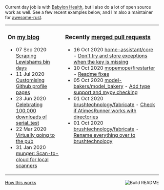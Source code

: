 Current day job is with [Babylon Health](https://github.com/babylonhealth), but I also do a lot of open source work as well. See a few recent examples below, and I'm also a maintainer for [awesome-rust](https://github.com/rust-unofficial/awesome-rust).

<table><tr><td valign="top">

### On [my blog](https://tevps.net/blog)
<!-- blog starts -->
* 07 Sep 2020 [Scraping Lewishams bin days](https://tevps.net/blog/2020/9/7/scraping-lewishams-bin-days/)
* 11 Jul 2020 [Customising Github profile pages](https://tevps.net/blog/2020/7/11/customising-github-profile-pages/)
* 23 Jun 2020 [Celebrating 100,000 downloads of serial_test](https://tevps.net/blog/2020/6/23/celebrating-100000-downloads-serial_test/)
* 22 Mar 2020 [Virtually going to the pub](https://tevps.net/blog/2020/3/22/virtually-going-pub/)
* 31 Jan 2020 [munger: Scan-to-cloud for local scanners](https://tevps.net/blog/2020/1/31/munger-scan-to-cloud-for-local-scanners/)
<!-- blog ends -->

</td><td valign="top">

### Recently [merged pull requests](https://github.com/search?o=desc&q=is%3Apr+author%3Apalfrey+-user%3Apalfrey+is%3Amerged+is%3Apublic&s=created&type=Issues)

<!-- prs starts -->
* 16 Oct 2020 [home-assistant/core](https://github.com/home-assistant/core) - [Don't try and store exceptions when the key is missing](https://github.com/home-assistant/core/pull/41803)
* 10 Oct 2020 [mopemope/firestarter](https://github.com/mopemope/firestarter) - [Readme fixes](https://github.com/mopemope/firestarter/pull/3)
* 05 Oct 2020 [model-bakers/model_bakery](https://github.com/model-bakers/model_bakery) - [Add type support and mypy checking](https://github.com/model-bakers/model_bakery/pull/100)
* 01 Oct 2020 [brushtechnology/fabricate](https://github.com/brushtechnology/fabricate) - [Check if AtimesRunner works with directories](https://github.com/brushtechnology/fabricate/pull/98)
* 01 Oct 2020 [brushtechnology/fabricate](https://github.com/brushtechnology/fabricate) - [Rename everything over to brushtechnology](https://github.com/brushtechnology/fabricate/pull/100)
<!-- prs ends -->

</td></tr></table>

<a href="https://github.com/palfrey/palfrey/actions"><img src="https://github.com/palfrey/palfrey/workflows/Build%20README/badge.svg?branch=master" align="right" alt="Build README"></a> <a href="https://tevps.net/blog/2020/7/11/customising-github-profile-pages/">How this works</a>
